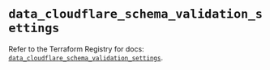 # `data_cloudflare_schema_validation_settings`

Refer to the Terraform Registry for docs: [`data_cloudflare_schema_validation_settings`](https://registry.terraform.io/providers/cloudflare/cloudflare/5.7.1/docs/data-sources/schema_validation_settings).
